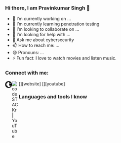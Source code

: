 ### Hi there, I am Pravinkumar Singh 👋





- 🔭 I’m currently working on ...
- 🌱 I’m currently learning penetration testing
- 👯 I’m looking to collaborate on ...
- 🤔 I’m looking for help with ...
- 💬 Ask me about cybersecurity
- 📫 How to reach me: ...
- 😄 Pronouns: ...
- ⚡ Fun fact: I love to watch movies and listen music.


### Connect with me:

[<img align="left" alt="codeSTACKr.com" width="22px" src="https://raw.githubusercontent.com/iconic/open-iconic/master/svg/globe.svg" />][website]
[<img align="left" alt="codeSTACKr | YouTube" width="22px" src="https://cdn.jsdelivr.net/npm/simple-icons@v3/icons/youtube.svg" />][youtube]



### Languages and tools I know

